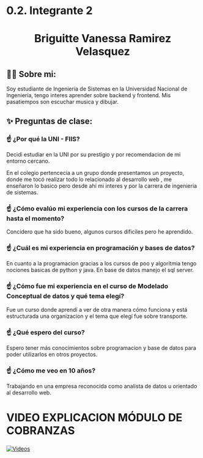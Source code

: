 # 0.2. Integrante 2

<h1 align="center">Briguitte Vanessa Ramirez Velasquez</h1>

<es>

## 🧑‍💻 Sobre mi:

Soy estudiante de Ingeniería de Sistemas en la Universidad Nacional de Ingeniería, tengo interes aprender sobre backend y frontend.
Mis pasatiempos son escuchar musica y dibujar. 

<es>

## ✨ Preguntas de clase:

### ☝️ ¿Por qué la UNI - FIIS?
Decidi estudiar en la UNI por su prestigio y por recomendacion de mi entorno cercano.

En el colegio pertencecia a un grupo donde presentamos un proyecto, donde me tocó realizar todo lo relacionado al desarrollo web , me enseñaron lo basico pero desde ahí mi interes y por la carrera de ingenieria de sistemas.

### ☝️ ¿Cómo evalúo mi experiencia con los cursos de la carrera hasta el momento?
Concidero que ha sido bueno, algunos cursos dificiles pero he aprendido.

### ☝️ ¿Cuál es mi experiencia en programación y bases de datos?
En cuanto a la programacion gracias a los cursos de poo y algoritmia tengo nociones basicas de python y java. En base de datos manejo el sql server.

### ☝️ ¿Cómo fue mi experiencia en el curso de Modelado Conceptual de datos y qué tema elegí?
Fue un curso donde aprendí a ver de otra manera cómo funciona y está estructurada una organizacion y el tema que elegí fue sobre transporte.

### ☝️ ¿Qué espero del curso?
Espero tener más conocimientos sobre programacion y base de datos para poder utilizarlos en otros proyectos. 
### ☝️ ¿Cómo me veo en 10 años?
 Trabajando en una empresa reconocida como analista de datos u orientado al  desarrollo web.
# VIDEO EXPLICACION MÓDULO DE COBRANZAS
### 

[![Videos](https://i9.ytimg.com/vi/cfZXec3i-Rc/mqdefault.jpg?sqp=CLzQ0bcG-oaymwEmCMACELQB8quKqQMa8AEB-AH-CYAC0AWKAgwIABABGGUgSChFMA8=&rs=AOn4CLB91DL2vYBXSPnAtr2hOJMNnsUnyw)](https://www.youtube.com/watch?v=YrZI4YC0S8U&ab_channel=BRIGUITTEVANESSARAMIREZVELASQUEZ)
